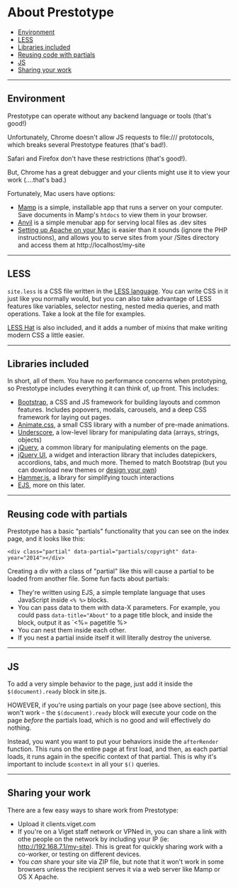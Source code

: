 # About Prestotype

- [Environment](#environment)
- [LESS](#less)
- [Libraries included](#libraries-included)
- [Reusing code with partials](#reusing-code-with-partials)
- [JS](#js)
- [Sharing your work](#sharing-your-work)

<hr>

## Environment

Prestotype can operate without any backend language or tools (that's good!)

Unfortunately, Chrome doesn't allow JS requests to file:/// prototocols, which breaks several Prestotype features (that's bad!).

Safari and Firefox don't have these restrictions (that's good!).

But, Chrome has a great debugger and your clients might use it to view your work (....that's bad.)

Fortunately, Mac users have options:

* [Mamp](http://www.mamp.info/en/) is a simple, installable app that runs a server on your computer. Save documents in Mamp's `htdocs` to view them in your browser.
* [Anvil](http://anvilformac.com/) is a simple menubar app for serving local files as .dev sites
* [Setting up Apache on your Mac](http://ole.michelsen.dk/blog/setup-local-web-server-apache-php-macos-x-mavericks/) is easier than it sounds (ignore the PHP instructions), and allows you to serve sites from your /Sites directory and access them at http://localhost/my-site

<hr>

## LESS

`site.less` is a CSS file written in the [LESS language](http://lesscss.org/features/). You can write CSS in it just like you normally would, but you can also take advantage of LESS features like variables, selector nesting, nested media queries, and math operations. Take a look at the file for examples.

[LESS Hat](https://github.com/madebysource/lesshat/blob/master/README.md#list-of-mixins) is also included, and it adds a number of mixins that make writing modern CSS a little easier.

<hr>

## Libraries included

In short, all of them. You have no performance concerns when prototyping, so Prestotype includes everything it can think of, up front. This includes:

* [Bootstrap](http://getbootstrap.com/2.3.2/getting-started.html), a CSS and JS framework for building layouts and common features. Includes popovers, modals, carousels, and a deep CSS framework for laying out pages.
* [Animate.css](http://daneden.github.io/animate.css/), a small CSS library with a number of pre-made animations.
* [Underscore](http://underscorejs.org/), a low-level library for manipulating data (arrays, strings, objects)
* [jQuery](http://api.jquery.com/), a common library for manipulating elements on the page.
* [jQuery UI](http://api.jqueryui.com/), a widget and interaction library that includes datepickers, accordions, tabs, and much more. Themed to match Bootstrap (but you can download new themes or [design your own](http://jqueryui.com/themeroller/))
* [Hammer.js](https://github.com/EightMedia/hammer.js/wiki), a library for simplifying touch interactions
* [EJS](http://embeddedjs.com/), more on this later.

<hr>

## Reusing code with partials

Prestotype has a basic "partials" functionality that you can see on the index page, and it looks like this:

```
<div class="partial" data-partial="partials/copyright" data-year="2014"></div>
```

Creating a div with a class of "partial" like this will cause a partial to be loaded from another file. Some fun facts about partials:

* They're written using EJS, a simple template language that uses JavaScript inside `<% %>` blocks.
* You can pass data to them with data-X parameters. For example, you could pass `data-title="About"` to a page title block, and inside the block, output it as `<%= pagetitle %>
* You can nest them inside each other.
* If you nest a partial inside itself it will literally destroy the universe.

<hr>

## JS

To add a very simple behavior to the page, just add it inside the `$(document).ready` block in site.js.

HOWEVER, if you're using partials on your page (see above section), this won't work - the `$(document).ready` block will execute your code on the page _before_ the partials load, which is no good and will effectively do nothing.

Instead, you want you want to put your behaviors inside the `afterRender` function. This runs on the entire page at first load, and then, as each partial loads, it runs again in the specific context of that partial. This is why it's important to include `$context` in all your `$()` queries.

<hr>

## Sharing your work

There are a few easy ways to share work from Prestotype:

* Upload it clients.viget.com
* If you're on a Viget staff network or VPNed in, you can share a link with othe people on the network by including your IP (ie: http://192.168.7.1/my-site). This is great for quickly sharing work with a co-worker, or testing on different devices.
* You _can_ share your site via ZIP file, but note that it won't work in some browsers unless the recipient serves it via a web server like Mamp or OS X Apache.
